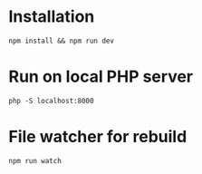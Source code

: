 # Installation

```
npm install && npm run dev
```

# Run on local PHP server

```
php -S localhost:8000
```

# File watcher for rebuild

```
npm run watch
```
